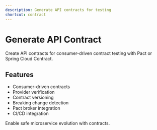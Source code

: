 ```yaml
---
description: Generate API contracts for testing
shortcut: contract
---
```


# Generate API Contract

Create API contracts for consumer-driven contract testing with Pact or Spring Cloud Contract.

## Features

- Consumer-driven contracts
- Provider verification
- Contract versioning
- Breaking change detection
- Pact broker integration
- CI/CD integration

Enable safe microservice evolution with contracts.
